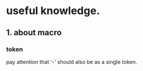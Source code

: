 # useful knowledge.

## 1. about macro
### token
pay attention that '-' should also be as a single token. 

